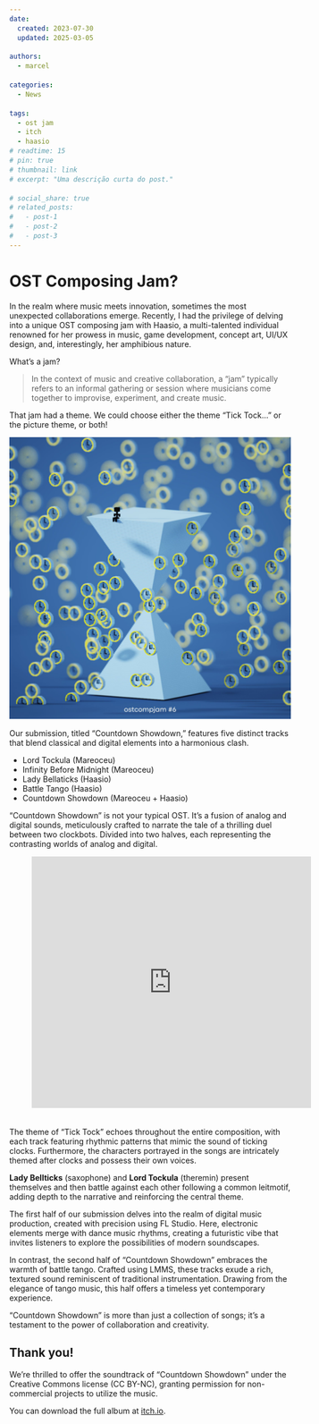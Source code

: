 ```yaml
---
date:
  created: 2023-07-30
  updated: 2025-03-05

authors:
  - marcel

categories:
  - News

tags:
  - ost jam
  - itch
  - haasio
# readtime: 15
# pin: true
# thumbnail: link
# excerpt: "Uma descrição curta do post."

# social_share: true
# related_posts:
#   - post-1
#   - post-2
#   - post-3
---
```

# OST Composing Jam?

In the realm where music meets innovation, sometimes the most unexpected collaborations emerge. Recently, I had the privilege of delving into a unique OST composing jam with Haasio, a multi-talented individual renowned for her prowess in music, game development, concept art, UI/UX design, and, interestingly, her amphibious nature.

<!-- more -->

What’s a jam?

> In the context of music and creative collaboration, a “jam” typically refers to an informal gathering or session where musicians come together to improvise, experiment, and create music.

That jam had a theme. We could choose either the theme “Tick Tock…” or the picture theme, or both!

![alt text](20250305-ost-jam-img-1.png)

Our submission, titled “Countdown Showdown,” features five distinct tracks that blend classical and digital elements into a harmonious clash.

- Lord Tockula (Mareoceu)
- Infinity Before Midnight (Mareoceu)
- Lady Bellaticks (Haasio)
- Battle Tango (Haasio)
- Countdown Showdown (Mareoceu + Haasio)

“Countdown Showdown” is not your typical OST. It’s a fusion of analog and digital sounds, meticulously crafted to narrate the tale of a thrilling duel between two clockbots. Divided into two halves, each representing the contrasting worlds of analog and digital.

<figure class="wp-block-embed is-type-rich is-provider-soundcloud wp-block-embed-soundcloud wp-embed-aspect-4-3 wp-has-aspect-ratio"><div class="wp-block-embed__wrapper">
<div class="embed-soundcloud"><iframe title="Countdown Showdown by Haasio" width="500" height="450" scrolling="no" frameborder="no" src="https://w.soundcloud.com/player/?visual=true&#038;url=https%3A%2F%2Fapi.soundcloud.com%2Fplaylists%2F1661150787&#038;show_artwork=true&#038;maxheight=750&#038;maxwidth=500"></iframe></div>
</div><figcaption class="wp-element-caption"><br></figcaption></figure>


The theme of “Tick Tock” echoes throughout the entire composition, with each track featuring rhythmic patterns that mimic the sound of ticking clocks. Furthermore, the characters portrayed in the songs are intricately themed after clocks and possess their own voices.

**Lady Bellticks** (saxophone) and **Lord Tockula** (theremin) present themselves and then battle against each other following a common leitmotif, adding depth to the narrative and reinforcing the central theme.

The first half of our submission delves into the realm of digital music production, created with precision using FL Studio. Here, electronic elements merge with dance music rhythms, creating a futuristic vibe that invites listeners to explore the possibilities of modern soundscapes.

In contrast, the second half of “Countdown Showdown” embraces the warmth of battle tango. Crafted using LMMS, these tracks exude a rich, textured sound reminiscent of traditional instrumentation. Drawing from the elegance of tango music, this half offers a timeless yet contemporary experience.

“Countdown Showdown” is more than just a collection of songs; it’s a testament to the power of collaboration and creativity.

## Thank you!

We’re thrilled to offer the soundtrack of “Countdown Showdown” under the Creative Commons license (CC BY-NC), granting permission for non-commercial projects to utilize the music.

You can download the full album at [itch.io](https://haasio.itch.io/countdownshowdown).